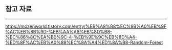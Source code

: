 ## 참고 자료
---
https://mozenworld.tistory.com/entry/%EB%A8%B8%EC%8B%A0%EB%9F%AC%EB%8B%9D-%EB%AA%A8%EB%8D%B8-%EC%86%8C%EA%B0%9C-4-%EB%9E%9C%EB%8D%A4-%ED%8F%AC%EB%A0%88%EC%8A%A4%ED%8A%B8-Random-Forest
